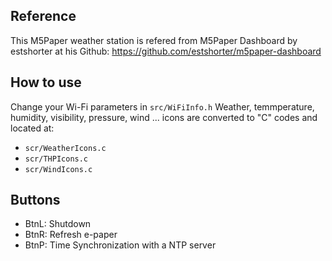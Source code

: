 ## Reference
This M5Paper weather station is refered from M5Paper Dashboard by estshorter at his Github:
https://github.com/estshorter/m5paper-dashboard
## How to use
Change your Wi-Fi parameters in `src/WiFiInfo.h`
Weather, temmperature, humidity, visibility, pressure, wind ... icons are converted to "C" codes and located at:
- `scr/WeatherIcons.c`
- `scr/THPIcons.c`
- `scr/WindIcons.c`
## Buttons
- BtnL: Shutdown
- BtnR: Refresh e-paper
- BtnP: Time Synchronization with a NTP server
